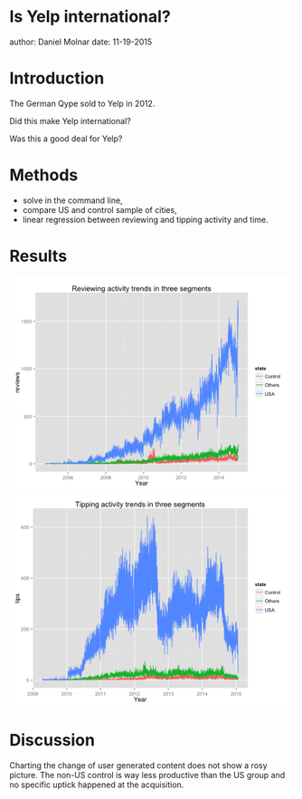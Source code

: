 Is Yelp international?
========================================================
author: Daniel Molnar
date: 11-19-2015

Introduction
========================================================

The German Qype sold to Yelp in 2012. 

Did this make Yelp international?

Was this a good deal for Yelp? 

Methods
========================================================

* solve in the command line,
* compare US and control sample of cities,
* linear regression between reviewing and tipping activity and time.

Results
========================================================

![](reviews.png) ![](tips.png)

Discussion
========================================================

Charting the change of user generated content does not show a rosy picture. The non-US control is way less productive than the US group and no specific uptick happened at the acquisition.
